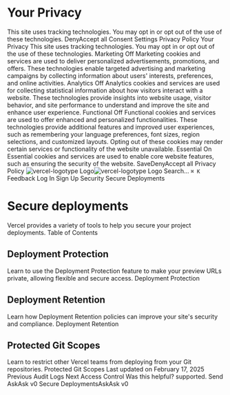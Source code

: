 # Your Privacy
This site uses tracking technologies. You may opt in or opt out of the use of these technologies.
DenyAccept all
Consent Settings
Privacy Policy
Your Privacy
This site uses tracking technologies. You may opt in or opt out of the use of these technologies.
Marketing
Off
Marketing cookies and services are used to deliver personalized advertisements, promotions, and offers. These technologies enable targeted advertising and marketing campaigns by collecting information about users' interests, preferences, and online activities. 
Analytics
Off
Analytics cookies and services are used for collecting statistical information about how visitors interact with a website. These technologies provide insights into website usage, visitor behavior, and site performance to understand and improve the site and enhance user experience.
Functional
Off
Functional cookies and services are used to offer enhanced and personalized functionalities. These technologies provide additional features and improved user experiences, such as remembering your language preferences, font sizes, region selections, and customized layouts. Opting out of these cookies may render certain services or functionality of the website unavailable.
Essential
On
Essential cookies and services are used to enable core website features, such as ensuring the security of the website. 
SaveDenyAccept all
Privacy Policy
![vercel-logotype Logo](https://vercel.com/vc-ap-vercel-docs/_next/static/media/vercel-logotype-light.cf7eca76.svg)![vercel-logotype Logo](https://vercel.com/vc-ap-vercel-docs/_next/static/media/vercel-logotype-dark.01246f11.svg)
Search...
`⌘ K`
Feedback
Log In
Sign Up
Security
Secure Deployments
# Secure deployments
Vercel provides a variety of tools to help you secure your project deployments.
Table of Contents
## Deployment Protection
Learn to use the Deployment Protection feature to make your preview URLs private, allowing flexible and secure access.
Deployment Protection
## Deployment Retention
Learn how Deployment Retention policies can improve your site's security and compliance.
Deployment Retention
## Protected Git Scopes
Learn to restrict other Vercel teams from deploying from your Git repositories.
Protected Git Scopes
Last updated on February 17, 2025
Previous
Audit Logs
Next
Access Control
Was this helpful?
supported.
Send
AskAsk v0
Secure DeploymentsAskAsk v0
